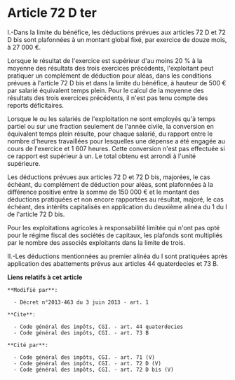 # Article 72 D ter

I.-Dans la limite du bénéfice, les déductions prévues aux articles 72 D et 72 D bis sont plafonnées à un montant global fixé,
par exercice de douze mois, à 27 000 €. 

Lorsque le résultat de l'exercice est supérieur d'au moins 20 % à la moyenne des résultats des trois exercices précédents,
l'exploitant peut pratiquer un complément de déduction pour aléas, dans les conditions prévues à l'article 72 D bis et dans
la limite du bénéfice, à hauteur de 500 € par salarié équivalent temps plein. Pour le calcul de la moyenne des résultats des
trois exercices précédents, il n'est pas tenu compte des reports déficitaires. 

Lorsque le ou les salariés de l'exploitation ne sont employés qu'à temps partiel ou sur une fraction seulement de l'année
civile, la conversion en équivalent temps plein résulte, pour chaque salarié, du rapport entre le nombre d'heures travaillées
pour lesquelles une dépense a été engagée au cours de l'exercice et 1 607 heures. Cette conversion n'est pas effectuée si ce
rapport est supérieur à un. Le total obtenu est arrondi à l'unité supérieure. 

Les déductions prévues aux articles 72 D et 72 D bis, majorées, le cas échéant, du complément de déduction pour aléas, sont
plafonnées à la différence positive entre la somme de 150 000 € et le montant des déductions pratiquées et non encore
rapportées au résultat, majoré, le cas échéant, des intérêts capitalisés en application du deuxième alinéa du 1 du I de
l'article 72 D bis. 

Pour les exploitations agricoles à responsabilité limitée qui n'ont pas opté pour le régime fiscal des sociétés de capitaux,
les plafonds sont multipliés par le nombre des associés exploitants dans la limite de trois. 

II.-Les déductions mentionnées au premier alinéa du I sont pratiquées après application des abattements prévus aux articles
44 quaterdecies et 73 B.

**Liens relatifs à cet article**

	**Modifié par**:

	  - Décret n°2013-463 du 3 juin 2013 - art. 1

	**Cite**:

	  - Code général des impôts, CGI. - art. 44 quaterdecies
	  - Code général des impôts, CGI. - art. 73 B

	**Cité par**:

	  - Code général des impôts, CGI. - art. 71 (V)
	  - Code général des impôts, CGI. - art. 72 D (V)
	  - Code général des impôts, CGI. - art. 72 D bis (V)
